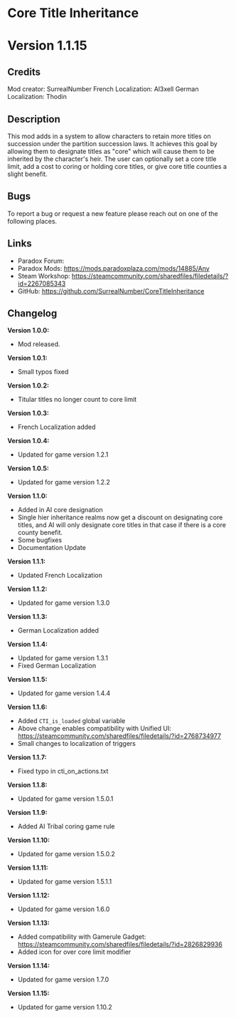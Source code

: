 # Core Title Inheritance

# Version 1.1.15

## Credits
Mod creator: SurrealNumber
French Localization: Al3xell
German Localization: Thodin

## Description
This mod adds in a system to allow characters to retain more titles on succession under the partition succession laws. It achieves this goal by allowing them to designate titles as "core" which will cause them to be inherited by the character's heir. The user can optionally set a core title limit, add a cost to coring or holding core titles, or give core title counties a slight benefit.

## Bugs
To report a bug or request a new feature please reach out on one of the following places.


## Links
- Paradox Forum:
- Paradox Mods: https://mods.paradoxplaza.com/mods/14885/Any
- Steam Workshop: https://steamcommunity.com/sharedfiles/filedetails/?id=2267085343
- GitHub: https://github.com/SurrealNumber/CoreTitleInheritance

## Changelog

**Version 1.0.0:**
- Mod released.

**Version 1.0.1:**
- Small typos fixed

**Version 1.0.2:**
- Titular titles no longer count to core limit

**Version 1.0.3:**
- French Localization added

**Version 1.0.4:**
- Updated for game version 1.2.1

**Version 1.0.5:**
- Updated for game version 1.2.2

**Version 1.1.0:**
- Added in AI core designation
- Single hier inheritance realms now get a discount on designating core titles, and AI will only designate core titles in that case if there is a core county benefit.
- Some bugfixes
- Documentation Update

**Version 1.1.1:**
- Updated French Localization

**Version 1.1.2:**
- Updated for game version 1.3.0

**Version 1.1.3:**
- German Localization added

**Version 1.1.4:**
- Updated for game version 1.3.1
- Fixed German Localization

**Version 1.1.5:**
- Updated for game version 1.4.4

**Version 1.1.6:**
- Added `CTI_is_loaded` global variable
- Above change enables compatibility with Unified UI: https://steamcommunity.com/sharedfiles/filedetails/?id=2768734977
- Small changes to localization of triggers

**Version 1.1.7:**
- Fixed typo in cti_on_actions.txt

**Version 1.1.8:**
- Updated for game version 1.5.0.1

**Version 1.1.9:**
- Added AI Tribal coring game rule

**Version 1.1.10:**
- Updated for game version 1.5.0.2

**Version 1.1.11:**
- Updated for game version 1.5.1.1

**Version 1.1.12:**
- Updated for game version 1.6.0

**Version 1.1.13:**
- Added compatibility with Gamerule Gadget: https://steamcommunity.com/sharedfiles/filedetails/?id=2826829936
- Added icon for over core limit modifier

**Version 1.1.14:**
- Updated for game version 1.7.0

**Version 1.1.15:**
- Updated for game version 1.10.2
